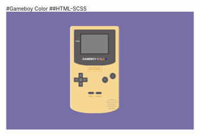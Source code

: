 #Gameboy Color
##HTML-SCSS
![alt text](https://github.com/jcalzateb/GameboyColor/blob/master/imgRead/gameboy.JPG "Logo Title Text 1")
